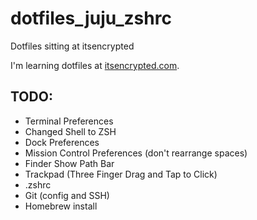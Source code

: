 # dotfiles_juju_zshrc
Dotfiles sitting at itsencrypted

I'm learning dotfiles at [itsencrypted.com](https://itsencrypted.com).

## TODO:

- Terminal Preferences
- Changed Shell to ZSH
- Dock Preferences
- Mission Control Preferences (don't rearrange spaces)
- Finder Show Path Bar
- Trackpad (Three Finger Drag and Tap to Click)
- .zshrc
- Git (config and SSH)
- Homebrew install

